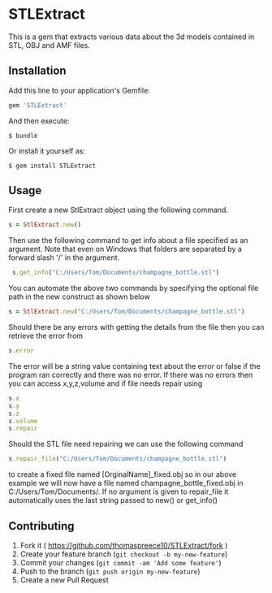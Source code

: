 # STLExtract

This is a gem that extracts various data about the 3d models contained in STL, OBJ and AMF files.

## Installation

Add this line to your application's Gemfile:

```ruby
gem 'STLExtract'
```

And then execute:

    $ bundle

Or install it yourself as:

    $ gem install STLExtract

## Usage

First create a new StlExtract object using the following command.

```ruby
s = StlExtract.new()
```

Then use the following command to get info about a file specified as an argument. Note that even on Windows that folders are separated by a forward slash '/' in the argument.

```ruby
 s.get_info("C:/Users/Tom/Documents/champagne_bottle.stl")
```

You can automate the above two commands by specifying the optional file path in the new construct as shown below

```ruby
s = StlExtract.new("C:/Users/Tom/Documents/champagne_bottle.stl")
```

Should there be any errors with getting the details from the file then you can retrieve the error from 

```ruby
s.error
```

The error will be a string value containing text about the error or false if the program ran correctly and there was no error. If there was no errors then you can access x,y,z,volume and if file needs repair using

```ruby
s.x
s.y
s.z
s.volume
s.repair
```

Should the STL file need repairing we can use the following command

```ruby
s.repair_file("C:/Users/Tom/Documents/champagne_bottle.stl")
```

to create a fixed file named [OrginalName]_fixed.obj so in our above example we will now have a file named champagne_bottle_fixed.obj in C:/Users/Tom/Documents/.
If no argument is given to repair_file it automatically uses the last string passed to new() or get_info()


## Contributing

1. Fork it ( https://github.com/thomaspreece10/STLExtract/fork )
2. Create your feature branch (`git checkout -b my-new-feature`)
3. Commit your changes (`git commit -am 'Add some feature'`)
4. Push to the branch (`git push origin my-new-feature`)
5. Create a new Pull Request
